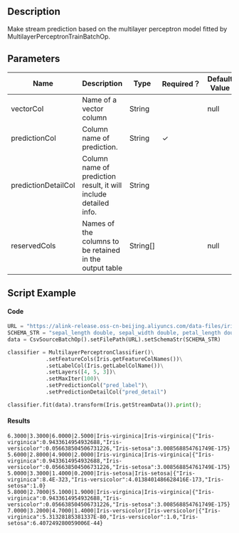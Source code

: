 ## Description
Make stream prediction based on the multilayer perceptron model fitted by MultilayerPerceptronTrainBatchOp.

## Parameters
| Name | Description | Type | Required？ | Default Value |
| --- | --- | --- | --- | --- |
| vectorCol | Name of a vector column | String |  | null |
| predictionCol | Column name of prediction. | String | ✓ |  |
| predictionDetailCol | Column name of prediction result, it will include detailed info. | String |  |  |
| reservedCols | Names of the columns to be retained in the output table | String[] |  | null |


## Script Example
#### Code
```python
URL = "https://alink-release.oss-cn-beijing.aliyuncs.com/data-files/iris.csv"
SCHEMA_STR = "sepal_length double, sepal_width double, petal_length double, petal_width double, category string";
data = CsvSourceBatchOp().setFilePath(URL).setSchemaStr(SCHEMA_STR)

classifier = MultilayerPerceptronClassifier()\
            .setFeatureCols(Iris.getFeatureColNames())\
            .setLabelCol(Iris.getLabelColName())\
            .setLayers([4, 5, 3])\
            .setMaxIter(100)\
            .setPredictionCol("pred_label")\
            .setPredictionDetailCol("pred_detail")

classifier.fit(data).transform(Iris.getStreamData()).print();
```

#### Results

```
6.3000|3.3000|6.0000|2.5000|Iris-virginica|Iris-virginica|{"Iris-virginica":0.9433614954932688,"Iris-versicolor":0.056638504506731226,"Iris-setosa":3.008568854761749E-175}
5.6000|2.8000|4.9000|2.0000|Iris-virginica|Iris-virginica|{"Iris-virginica":0.9433614954932688,"Iris-versicolor":0.056638504506731226,"Iris-setosa":3.008568854761749E-175}
5.0000|3.3000|1.4000|0.2000|Iris-setosa|Iris-setosa|{"Iris-virginica":8.4E-323,"Iris-versicolor":4.0138401486628416E-173,"Iris-setosa":1.0}
5.8000|2.7000|5.1000|1.9000|Iris-virginica|Iris-virginica|{"Iris-virginica":0.9433614954932688,"Iris-versicolor":0.056638504506731226,"Iris-setosa":3.008568854761749E-175}
7.0000|3.2000|4.7000|1.4000|Iris-versicolor|Iris-versicolor|{"Iris-virginica":5.31328185381337E-80,"Iris-versicolor":1.0,"Iris-setosa":6.407249280059006E-44}
```

